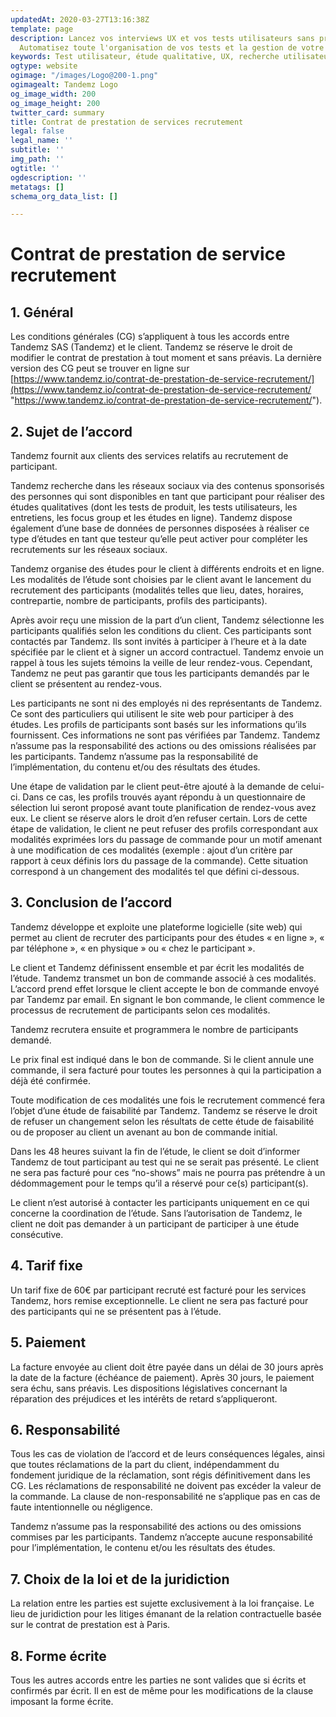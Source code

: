 ```yaml
---
updatedAt: 2020-03-27T13:16:38Z
template: page
description: Lancez vos interviews UX et vos tests utilisateurs sans prise de tête.
  Automatisez toute l'organisation de vos tests et la gestion de votre panel.
keywords: Test utilisateur, étude qualitative, UX, recherche utilisateur, panel
ogtype: website
ogimage: "/images/Logo@200-1.png"
ogimagealt: Tandemz Logo
og_image_width: 200
og_image_height: 200
twitter_card: summary
title: Contrat de prestation de services recrutement
legal: false
legal_name: ''
subtitle: ''
img_path: ''
ogtitle: ''
ogdescription: ''
metatags: []
schema_org_data_list: []

---
```

# Contrat de prestation de service recrutement

## 1. Général

Les conditions générales (CG) s’appliquent à tous les accords entre Tandemz SAS (Tandemz) et le client. Tandemz se réserve le droit de modifier le contrat de prestation à tout moment et sans préavis. La dernière version des CG peut se trouver en ligne sur [https://www.tandemz.io/contrat-de-prestation-de-service-recrutement/](https://www.tandemz.io/contrat-de-prestation-de-service-recrutement/ "https://www.tandemz.io/contrat-de-prestation-de-service-recrutement/").

## 2. Sujet de l’accord

Tandemz fournit aux clients des services relatifs au recrutement de participant.

Tandemz recherche dans les réseaux sociaux via des contenus sponsorisés des personnes qui sont disponibles en tant que participant pour réaliser des études qualitatives (dont les tests de produit, les tests utilisateurs, les entretiens, les focus group et les études en ligne). Tandemz dispose également d’une base de données de personnes disposées à réaliser ce type d’études en tant que testeur qu’elle peut activer pour compléter les recrutements sur les réseaux sociaux.

Tandemz organise des études pour le client à différents endroits et en ligne. Les modalités de l’étude sont choisies par le client avant le lancement du recrutement des participants (modalités telles que lieu, dates, horaires, contrepartie, nombre de participants, profils des participants).

Après avoir reçu une mission de la part d’un client, Tandemz sélectionne les participants qualifiés selon les conditions du client. Ces participants sont contactés par Tandemz. Ils sont invités à participer à l’heure et à la date spécifiée par le client et à signer un accord contractuel. Tandemz envoie un rappel à tous les sujets témoins la veille de leur rendez-vous. Cependant, Tandemz ne peut pas garantir que tous les participants demandés par le client se présentent au rendez-vous.

Les participants ne sont ni des employés ni des représentants de Tandemz. Ce sont des particuliers qui utilisent le site web pour participer à des études. Les profils de participants sont basés sur les informations qu’ils fournissent. Ces informations ne sont pas vérifiées par Tandemz. Tandemz n’assume pas la responsabilité des actions ou des omissions réalisées par les participants. Tandemz n’assume pas la responsabilité de l’implémentation, du contenu et/ou des résultats des études.

Une étape de validation par le client peut-être ajouté à la demande de celui-ci. Dans ce cas, les profils trouvés ayant répondu à un questionnaire de sélection lui seront proposé avant toute planification de rendez-vous avez eux. Le client se réserve alors le droit d’en refuser certain. Lors de cette étape de validation, le client ne peut refuser des profils correspondant aux modalités exprimées lors du passage de commande pour un motif amenant à une modification de ces modalités (exemple : ajout d’un critère par rapport à ceux définis lors du passage de la commande). Cette situation correspond à un changement des modalités tel que défini ci-dessous.

## 3. Conclusion de l’accord

Tandemz développe et exploite une plateforme logicielle (site web) qui permet au client de recruter des participants pour des études « en ligne », « par téléphone », « en physique » ou « chez le participant ».

Le client et Tandemz définissent ensemble et par écrit les modalités de l’étude. Tandemz transmet un bon de commande associé à ces modalités. L’accord prend effet lorsque le client accepte le bon de commande envoyé par Tandemz par email. En signant le bon commande, le client commence le processus de recrutement de participants selon ces modalités.

Tandemz recrutera ensuite et programmera le nombre de participants demandé.

Le prix final est indiqué dans le bon de commande. Si le client annule une commande, il sera facturé pour toutes les personnes à qui la participation a déjà été confirmée.

Toute modification de ces modalités une fois le recrutement commencé fera l’objet d’une étude de faisabilité par Tandemz. Tandemz se réserve le droit de refuser un changement selon les résultats de cette étude de faisabilité ou de proposer au client un avenant au bon de commande initial.

Dans les 48 heures suivant la fin de l’étude, le client se doit d’informer Tandemz de tout participant au test qui ne se serait pas présenté. Le client ne sera pas facturé pour ces “no-shows” mais ne pourra pas prétendre à un dédommagement pour le temps qu’il a réservé pour ce(s) participant(s).

Le client n’est autorisé à contacter les participants uniquement en ce qui concerne la coordination de l’étude. Sans l’autorisation de Tandemz, le client ne doit pas demander à un participant de participer à une étude consécutive.

## 4. Tarif fixe

Un tarif fixe de 60€ par participant recruté est facturé pour les services Tandemz, hors remise exceptionnelle. Le client ne sera pas facturé pour des participants qui ne se présentent pas à l’étude.

## 5. Paiement

La facture envoyée au client doit être payée dans un délai de 30 jours après la date de la facture (échéance de paiement). Après 30 jours, le paiement sera échu, sans préavis. Les dispositions législatives concernant la réparation des préjudices et les intérêts de retard s’appliqueront.

## 6. Responsabilité

Tous les cas de violation de l’accord et de leurs conséquences légales, ainsi que toutes réclamations de la part du client, indépendamment du fondement juridique de la réclamation, sont régis définitivement dans les CG. Les réclamations de responsabilité ne doivent pas excéder la valeur de la commande. La clause de non-responsabilité ne s’applique pas en cas de faute intentionnelle ou négligence.

Tandemz n’assume pas la responsabilité des actions ou des omissions commises par les participants. Tandemz n’accepte aucune responsabilité pour l’implémentation, le contenu et/ou les résultats des études.

## 7. Choix de la loi et de la juridiction

La relation entre les parties est sujette exclusivement à la loi française. Le lieu de juridiction pour les litiges émanant de la relation contractuelle basée sur le contrat de prestation est à Paris.

## 8. Forme écrite

Tous les autres accords entre les parties ne sont valides que si écrits et confirmés par écrit. Il en est de même pour les modifications de la clause imposant la forme écrite.